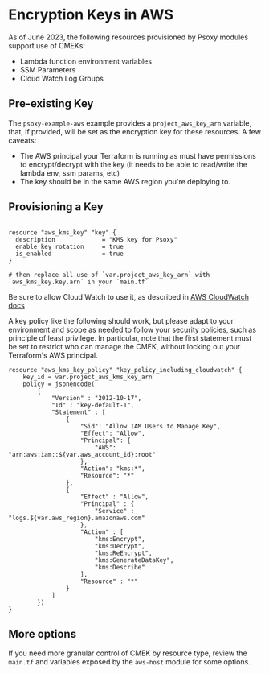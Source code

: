 # Encryption Keys in AWS

As of June 2023, the following resources provisioned by Psoxy modules support use of CMEKs:
  - Lambda function environment variables
  - SSM Parameters
  - Cloud Watch Log Groups

## Pre-existing Key
The `psoxy-example-aws` example provides a `project_aws_key_arn` variable, that, if provided, will
be set as the encryption key for these resources. A few caveats:
  - The AWS principal your Terraform is running as must have permissions to encrypt/decrypt with the
    key (it needs to be able to read/write the lambda env, ssm params, etc)
  - The key should be in the same AWS region you're deploying to.

## Provisioning a Key

```hcl

resource "aws_kms_key" "key" {
  description             = "KMS key for Psoxy"
  enable_key_rotation     = true
  is_enabled              = true
}

# then replace all use of `var.project_aws_key_arn` with `aws_kms_key.key.arn` in your `main.tf`
```

Be sure to allow Cloud Watch to use it, as described in [AWS CloudWatch docs](https://docs.aws.amazon.com/AmazonCloudWatch/latest/logs/encrypt-log-data-kms.html)

A key policy like the following should work, but please adapt to your environment and scope as needed
to follow your security policies, such as principle of least privilege. In particular, note that the
first statement must be set to restrict who can manage the CMEK, without locking out your Terraform's
AWS principal.

```hcl
resource "aws_kms_key_policy" "key_policy_including_cloudwatch" {
    key_id = var.project_aws_kms_key_arn
    policy = jsonencode(
        {
            "Version" : "2012-10-17",
            "Id" : "key-default-1",
            "Statement" : [
                {
                    "Sid": "Allow IAM Users to Manage Key",
                    "Effect": "Allow",
                    "Principal": {
                        "AWS": "arn:aws:iam::${var.aws_account_id}:root"
                    },
                    "Action": "kms:*",
                    "Resource": "*"
                },
                {
                    "Effect" : "Allow",
                    "Principal" : {
                        "Service" : "logs.${var.aws_region}.amazonaws.com"
                    },
                    "Action" : [
                        "kms:Encrypt",
                        "kms:Decrypt",
                        "kms:ReEncrypt",
                        "kms:GenerateDataKey",
                        "kms:Describe"
                    ],
                    "Resource" : "*"
                }
            ]
        })
}
```


## More options

If you need more granular control of CMEK by resource type, review the `main.tf` and variables
exposed by the `aws-host` module for some options.
